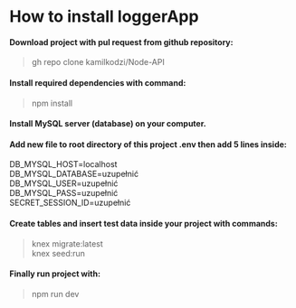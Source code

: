 # How to install loggerApp

#### Download project with pul request from github repository:

> gh repo clone kamilkodzi/Node-API

#### Install required dependencies with command:

> npm install

#### Install MySQL server (database) on your computer.

#### Add new file to root directory of this project .env then add 5 lines inside:

DB_MYSQL_HOST=localhost  
DB_MYSQL_DATABASE=uzupełnić  
DB_MYSQL_USER=uzupełnić  
DB_MYSQL_PASS=uzupełnić  
SECRET_SESSION_ID=uzupełnić

#### Create tables and insert test data inside your project with commands:

> knex migrate:latest  
> knex seed:run

#### Finally run project with:

> npm run dev
